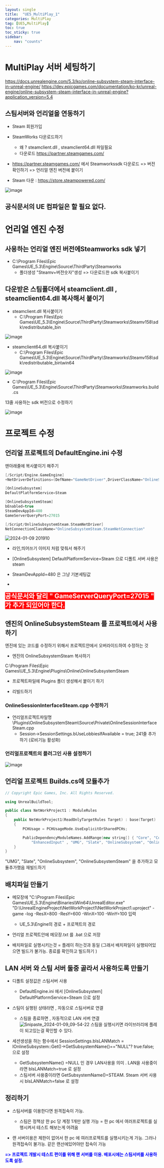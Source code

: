 ```yaml
---
layout: single
title:  "UE5_MultiPlay_1"
categories: MultiPlay
tag: [UE5,MultiPlay]
toc: true
toc_sticky: true
sidebar:
    nav: "counts"
---
```


# MultiPlay 서버 세팅하기

<https://docs.unrealengine.com/5.3/ko/online-subsystem-steam-interface-in-unreal-engine/>
<https://dev.epicgames.com/documentation/ko-kr/unreal-engine/online-subsystem-steam-interface-in-unreal-engine?application_version=5.4>

## 스팀서버와 언리얼을 연동하기 
* Steam 회원가입

* SteamWorks 다운로드하기 
    * 왜 ? steamclient.dll , steamclient64.dll 파일필요
    * 다운로드 <https://partner.steamgames.com/>

* <https://partner.steamgames.com/> 에서 Steamworkssdk 다운로드 => 버전확인하기 => 언리얼 엔진 버전에 붙이기

* Steam 다운 : <https://store.steampowered.com/>

![image](https://github.com/user-attachments/assets/ab2a035f-2cbc-416c-a1bb-8f70767ded63)




## 공식문서의 UE 컴파일은 할 필요 없다.

# 언리얼 엔진 수정

## 사용하는 언리얼 엔진 버전에Steamworks sdk 넣기  

* C:\Program Files\Epic Games\UE_5.3\Engine\Source\ThirdParty\Steamworks      
    * 폴더생성 "Steamv+버전숫자"생성 => 다운로드한 sdk 복사붙이기

## 다운받은 스팀폴더에서 steamclient.dll , steamclient64.dll 복사해서 붙이기
* steamclient.dll 복사붙이기
    * C:\Program Files\Epic Games\UE_5.3\Engine\Source\ThirdParty\Steamworks\Steamv158\sdk\redistributable_bin   
             
![image](https://github.com/silverlnng/NetworkClass/assets/112385982/002fc1ae-0a0f-4cef-9878-de997cfe63ce)
   
* steamclient64.dll 복사붙이기    
    * C:\Program Files\Epic Games\UE_5.3\Engine\Source\ThirdParty\Steamworks\Steamv158\sdk\redistributable_bin\win64   
       
![image](https://github.com/silverlnng/NetworkClass/assets/112385982/c48d200c-861d-415f-b1e8-7459245c8c52)
             
* C:\Program Files\Epic Games\UE_5.3\Engine\Source\ThirdParty\Steamworks\Steamworks.build.cs
      
13줄 사용하는 sdk 버전으로 수정하기 
   
   
![image](https://github.com/silverlnng/NetworkClass/assets/112385982/298ec33b-9046-486c-acda-8258f61fc242)

# 프로젝트 수정
   
## 언리얼 프로젝트의 DefaultEngine.ini 수정 

맨아래줄에 복사붙이기 해주기 
   

```cpp
[/Script/Engine.GameEngine]   
+NetDriverDefinitions=(DefName="GameNetDriver",DriverClassName="OnlineSubsystemSteam.SteamNetDriver",DriverClassNameFallback="OnlineSubsystemUtils.IpNetDriver")

[OnlineSubsystem]   
DefaultPlatformService=Steam

[OnlineSubsystemSteam]   
bEnabled=true   
SteamDevAppId=480   
GameServerQueryPort=27015   

[/Script/OnlineSubsystemSteam.SteamNetDriver]   
NetConnectionClassName="OnlineSubsystemSteam.SteamNetConnection"
```

![2024-01-09 201910](https://github.com/silverlnng/MultiTeamProject/assets/112385982/22eab1a5-02be-4234-8a7a-a9401a9a8381)
   
* 라인,띄어쓰기 이미지 처럼 맞춰서 해주기
  
* [OnlineSubsystem] DefaultPlatformService=Steam 으로 디폴트 서버 사용은 steam 

* SteamDevAppId=480 은 그냥 기본세팅값

*

<b><span style="color:white; background-color:red; font-size:150%"> 공식문서와 달리  " GameServerQueryPort=27015 " 가 추가 되있어아 한다. </span></b>

## 엔진의 OnlineSubsystemSteam 를 프로젝트에서 사용하기 

엔진에 있는 코드를 수정하기 위해서 프로젝트안에서 오버라이드하여 수정하는 것
   
* 엔진의 OnlineSubsystemSteam 복사하기
   
C:\Program Files\Epic Games\UE_5.3\Engine\Plugins\Online\OnlineSubsystemSteam

   
* 프로젝트파일에 Plugins 폴더 생성해서 붙이기 하기 
   
* 리빌드하기 
   
### OnlineSessionInterfaceSteam.cpp 수정하기 

* 언리얼프로젝트파일명\Plugins\OnlineSubsystemSteam\Source\Private\OnlineSessionInterfaceSteam.cpp
    * Session->SessionSettings.bUseLobbiesIfAvailable = true; 241줄 추가하기 (로비기능 활성화)
    

### 언리얼프로젝트의 플러그인 사용 설정하기

![image](https://github.com/silverlnng/MultiTeamProject/assets/112385982/3decfc3c-f4ae-4b9b-9829-ae4e0cd27a24)



## 언리얼 프로젝트 Builds.cs에 모듈추가

```cpp
// Copyright Epic Games, Inc. All Rights Reserved.

using UnrealBuildTool;

public class NetWorkProject1 : ModuleRules
{
	public NetWorkProject1(ReadOnlyTargetRules Target) : base(Target)
	{
		PCHUsage = PCHUsageMode.UseExplicitOrSharedPCHs;

		PublicDependencyModuleNames.AddRange(new string[] { "Core", "CoreUObject", "Engine", "InputCore", 
            "EnhancedInput" , "UMG", "Slate", "OnlineSubsystem", "OnlineSubsystemSteam" });
	}
}

```
"UMG", "Slate", "OnlineSubsystem", "OnlineSubsystemSteam" 을 추가하고 모듈추가했음 재빌드하기 





## 배치파일 만들기 
      
* 메모장에 "C:\Program Files\Epic Games\UE_5.3\Engine\Binaries\Win64\UnrealEditor.exe" "D:\UnrealEngineProject\NetWorkProject1\NetWorkProject1.uproject" -game -log -ResX=800 -ResY=600 -WinX=100 -WinY=100 입력
    * UE_5.3\Engine의 경로 + 프로젝트의 경로

* 언리얼 프로젝트안에 메모장.txt 를 .bat 으로 저장
   
* 배치파일로 실행시키는것 = 플레이 하는것과 동일 (그래서 배치파일이 실행되어있으면 빌드가 불가능. 종료를 확인하고 빌드하기 )



## LAN 서버 와 스팀 서버 둘중 골라서 사용하도록 만들기  
   
* 디폴트 설정값은 스팀서버 사용
    * DefaultEngine.ini 에서 [OnlineSubsystem] DefaultPlatformService=Steam 으로 설정
   
* 스팀이 실행된 상태라면 , 자동으로 스팀서버로 연결 
    * 스팀을 종료하면 , 자동적으로 LAN 서버 연결
![Snipaste_2024-01-09_09-54-22](https://github.com/silverlnng/MultiTeamProject/assets/112385982/1fbb661e-7254-4f8e-a915-684787177726)
스팀을 실행시키면 라이브러리에 플레이 되고있는걸 확인할 수 있다.

   
* 세션생성을 하는 함수에서  SessionSettings.bIsLANMatch = IOnlineSubsystem::Get()->GetSubsystemName()=="NULL"? true:false; 으로 설정
    * GetSubsystemName() =NULL 인 경우 LAN사용을 의미 . LAN을 사용중이라면 bIsLANMatch=true 로 설정
    * 스팀서버 사용중이라면 GetSubsystemName()=STEAM. Steam 서버 사용시 bIsLANMatch=false 로 설정 

## 정리하기
* 스팀서버를 이용한다면 원격접속이 가능. 
    * 스팀은 정책상 한 pc 당 계정 1개만 실행 가능 = 한 pc 에서 여러프로젝트를 실행시켜서 테스트 해보는게 어려움
       
* 랜 서버이용은 제한이 없어서 한 pc 에 여러프로젝트를 실행시키는게 가능. 그러나 원격접속이 불가능. 같은 랜선에있어야만 접속이 가능

<b><span style="color:blue"> => 프로젝트 개발시 테스트 편이를 위해 랜 서버를 이용. 배포시에는 스팀서버를 사용하도록 설정. 



